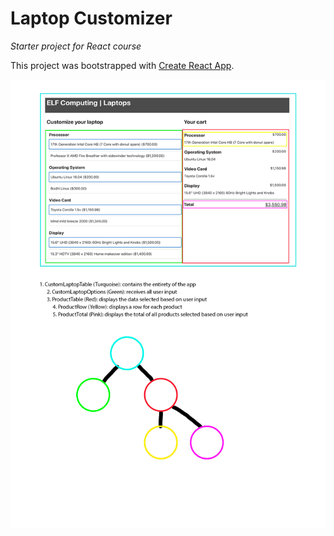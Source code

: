 # Laptop Customizer
_Starter project for React course_

This project was bootstrapped with [Create React App](https://github.com/facebook/create-react-app).

![File Flow](/flow.png)
